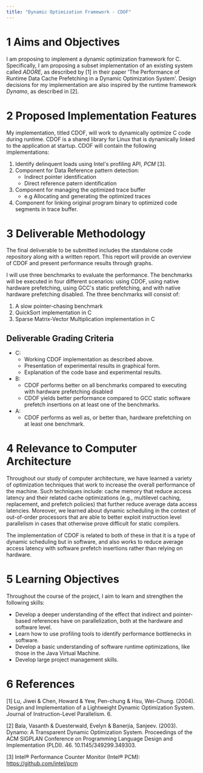 ```yaml
---
title: "Dynamic Optimization Framework - CDOF"
---
```

# 1 Aims and Objectives
I am proposing to implement a dynamic optimization framework for C. Specifically, I am proposing a subset implementation of an existing system called *ADORE*, as described by [1] in their paper 'The Performance of Runtime Data Cache Prefetching in a Dynamic Optimization System'. Design decisions for my implementation are also inspired by the runtime framework *Dynamo*, as described in [2].

# 2 Proposed Implementation Features
My implementation, titled CDOF, will work to dynamically optimize C code during runtime. CDOF is a shared library for Linux that is dynamically linked to the application at startup. CDOF will contain the following implementations:

1. Identify delinquent loads using Intel's profiling API, *PCM* [3].
2. Component for Data Reference pattern detection:
    - Indirect pointer identification
    - Direct reference patern identification
3. Component for managing the optimized trace buffer
    - e.g Allocating and generating the optimized traces
4. Component for linking original program binary to optimized code segments in trace buffer.


# 3 Deliverable Methodology 
The final deliverable to be submitted includes the standalone code repository along with a written report. This report will provide an overview of CDOF and present performance results through graphs. 

I will use three benchmarks to evaluate the performance. The benchmarks will be executed in four different scenarios: using CDOF, using native hardware prefetching, using GCC's static prefetching, and with native hardware prefetching disabled.
The three benchmarks will consist of:  

1. A slow pointer-chasing benchmark
2. QuickSort implementation in C
3. Sparse Matrix-Vector Multiplication implementation in C

## Deliverable Grading Criteria
- C: 
   - Working CDOF implementation as described above.
   - Presentation of experimental results in graphical form.
   - Explanation of the code base and experimental results.
- B: 
   - CDOF performs better on all benchmarks compared to executing with hardware prefetching disabled
   - CDOF yields better performance compared to GCC static software prefetch insertions on at least one of the benchmarks. 
- A: 
   - CDOF performs as well as, or better than, hardware prefetching on at least one benchmark. 

# 4 Relevance to Computer Architecture
Throughout our study of computer architecture, we have learned a variety of optimization techniques that work to increase the overall performance of the machine. Such techniques include: cache memory that reduce access latency and their related cache optimizations (e.g., multilevel caching, replacement, and prefetch policies) that further reduce average data access latencies. Moreover, we learned about dynamic scheduling in the context of out-of-order processors that are able to better exploit instruction level parallelism in cases that otherwise prove difficult for static compilers.

The implementation of CDOF is related to both of these in that it is a type of dynamic scheduling but in software, and also works to reduce average access latency with software prefetch insertions rather than relying on hardware.

# 5 Learning Objectives
Throughout the course of the project, I aim to learn and strengthen the following skills:  

- Develop a deeper understanding of the effect that indirect and pointer-based references have on parallelization, both at the hardware and software level.
- Learn how to use profiling tools to identify performance bottlenecks in software.
- Develop a basic understanding of software runtime optimizations, like those in the Java Virtual Machine.
- Develop large project management skills.

# 6  References
[1] Lu, Jiwei & Chen, Howard & Yew, Pen-chung & Hsu, Wei-Chung. (2004). Design and Implementation of a Lightweight Dynamic Optimization System. Journal of Instruction-Level Parallelism. 6.   

[2] Bala, Vasanth & Duesterwald, Evelyn & Banerjia, Sanjeev. (2003). Dynamo: A Transparent Dynamic Optimization System. Proceedings of the ACM SIGPLAN Conference on Programming Language Design and Implementation (PLDI). 46. 10.1145/349299.349303.  

[3] Intel® Performance Counter Monitor (Intel® PCM): https://github.com/intel/pcm  
